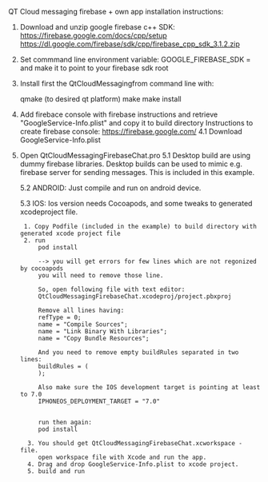 QT Cloud messaging firebase + own app installation instructions:


1. Download and unzip google firebase c++ SDK:
    https://firebase.google.com/docs/cpp/setup
    https://dl.google.com/firebase/sdk/cpp/firebase_cpp_sdk_3.1.2.zip

2. Set commmand line environment variable:
    GOOGLE_FIREBASE_SDK =
    and make it to point to your firebase sdk root

3. Install first the QtCloudMessagingfrom command line with:

    qmake (to desired qt platform)
    make
    make install

4. Add firebace console with firebase instructions and retrieve "GoogleService-Info.plist" and copy it to build directory
    Instructions to create firebase console:
    https://firebase.google.com/
    4.1 Download GoogleService-Info.plist

5. Open QtCloudMessagingFirebaseChat.pro
    5.1 Desktop build are using dummy firebase libraries. Desktop builds can be used to mimic e.g. firebase server for sending messages. This is included in this example.

    5.2 ANDROID: Just compile and run on android device.

    5.3  IOS: Ios version needs Cocoapods, and some tweaks to generated xcodeproject file.

        1. Copy Podfile (included in the example) to build directory with generated xcode project file
        2. run
            pod install

            --> you will get errors for few lines which are not regonized by cocoapods
            you will need to remove those line.

            So, open following file with text editor:
            QtCloudMessagingFirebaseChat.xcodeproj/project.pbxproj

            Remove all lines having:
            refType = 0;
            name = "Compile Sources";
            name = "Link Binary With Libraries";
            name = "Copy Bundle Resources";

            And you need to remove empty buildRules separated in two lines:
            buildRules = (
            );

            Also make sure the IOS development target is pointing at least to 7.0
            IPHONEOS_DEPLOYMENT_TARGET = "7.0"


            run then again:
            pod install

         3. You should get QtCloudMessagingFirebaseChat.xcworkspace - file.
            open workspace file with Xcode and run the app.
         4. Drag and drop GoogleService-Info.plist to xcode project.
         5. build and run

